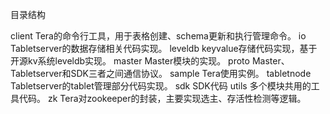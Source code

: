 目录结构

client
    Tera的命令行工具，用于表格创建、schema更新和执行管理命令。
io
    Tabletserver的数据存储相关代码实现。
leveldb
    keyvalue存储代码实现，基于开源kv系统leveldb实现。
master
    Master模块的实现。
proto
    Master、Tabletserver和SDK三者之间通信协议。
sample
    Tera使用实例。
tabletnode
    Tabletserver的tablet管理部分代码实现。
sdk
    SDK代码
utils
    多个模块共用的工具代码。
zk
    Tera对zookeeper的封装，主要实现选主、存活性检测等逻辑。
